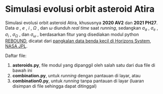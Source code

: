 # Simulasi evolusi orbit asteroid Atira

Simulasi evolusi orbit asteroid Atira, khususnya **2020 AV2** dan **2021 PH27**. Data $a$ , $e$ , $i$ , $\Omega$ , dan $\omega$ diunduh *real time* saat *running*, 
sedangkan $\sigma_a$ , $\sigma_e$ , $\sigma_i$ , $\sigma_{\Omega}$ , dan $\sigma_{\omega}$ , berdasarkan fitur yang disediakan modul python [REBOUND](https://github.com/hannorein/rebound), dicatat dari [pangkalan data benda kecil di Horizons System, NASA JPL](https://ssd.jpl.nasa.gov/tools/sbdb_query.html).

Daftar file:
1. **asteroids.py**, file modul yang dipanggil oleh salah satu dari dua file di bawah ini
2. **combination.py**, untuk *running* dengan pantauan di layar, atau
3. **combination0.py**, untuk *running* tanpa pantauan di layar (luaran disimpan di file sehingga dapat ditinggal)
